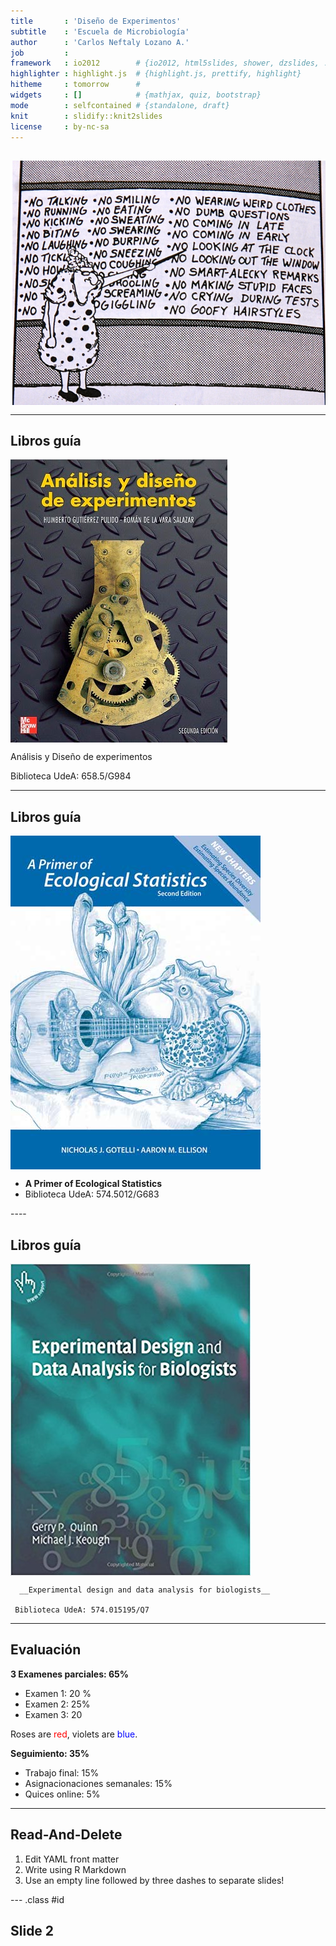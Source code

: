 ```yaml
---
title       : 'Diseño de Experimentos'
subtitle    : 'Escuela de Microbiología'
author      : 'Carlos Neftaly Lozano A.'
job         : 
framework   : io2012        # {io2012, html5slides, shower, dzslides, ...}
highlighter : highlight.js  # {highlight.js, prettify, highlight}
hitheme     : tomorrow      # 
widgets     : []            # {mathjax, quiz, bootstrap}
mode        : selfcontained # {standalone, draft}
knit        : slidify::knit2slides
license     : by-nc-sa    
---
```



## 

<img src="./figure/In-1.png" title="plot of chunk unnamed-chunk-1" alt="plot of chunk unnamed-chunk-1" style="display: block; margin: auto;" />

----


## Libros guía
<div class="columns-2">
<img src="./figure/HG.jpg" title="plot of chunk unnamed-chunk-2" alt="plot of chunk unnamed-chunk-2" style="display: block; margin: auto auto auto 0;" />

Análisis y Diseño de experimentos

Biblioteca UdeA: 658.5/G984
 
</div>

----

## Libros guía
<div class="columns-2">
<img src="./figure/gote.jpg" title="plot of chunk unnamed-chunk-3" alt="plot of chunk unnamed-chunk-3" style="display: block; margin: auto auto auto 0;" />

 - **A Primer of Ecological Statistics**
 - Biblioteca UdeA: 574.5012/G683
 
</div>
----

## Libros guía
<div class="columns-2">
<img src="./figure/EE.jpg" title="plot of chunk unnamed-chunk-4" alt="plot of chunk unnamed-chunk-4" style="display: block; margin: auto auto auto 0;" />

      __Experimental design and data analysis for biologists__
      
     Biblioteca UdeA: 574.015195/Q7
 
</div>

----

## Evaluación

__3 Examenes parciales: 65%__

  + Examen 1: 20 %
  + Examen 2: 25%
  + Examen 3: 20
 
Roses are <span style="color:red">red</span>, 
violets are <span style="color:blue">blue</span>.


 
 __Seguimiento: 35%__
 
+ Trabajo final: 15%
+ Asignacionaciones semanales: 15% 
+ Quices online: 5% 

----









## Read-And-Delete

1. Edit YAML front matter
2. Write using R Markdown
3. Use an empty line followed by three dashes to separate slides!

--- .class #id 

## Slide 2





